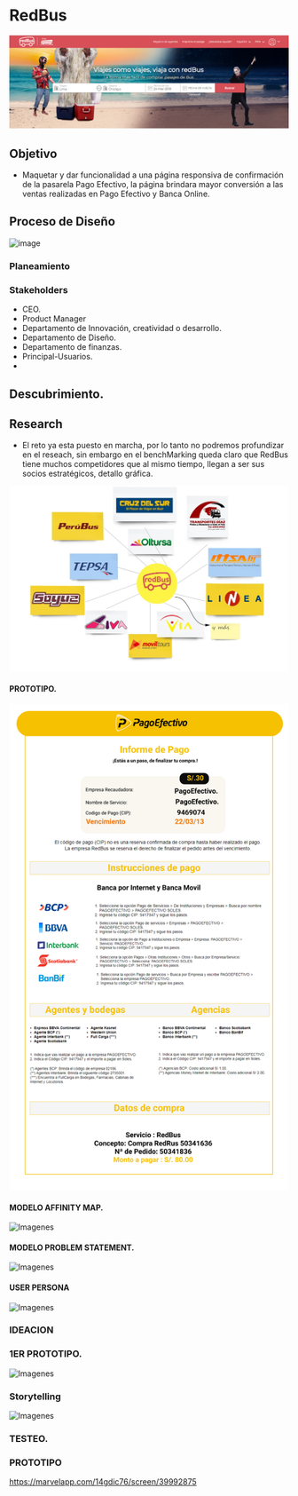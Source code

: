 
# RedBus

![Imagenes](img/pantallainicio.png) 


## Objetivo
- Maquetar y dar funcionalidad a una página responsiva de confirmación de la pasarela Pago Efectivo, la página brindara mayor conversión a las ventas realizadas en Pago Efectivo y Banca Online.

## Proceso de Diseño

![image](https://user-images.githubusercontent.com/32305619/37770646-16dbf7ce-2da3-11e8-91aa-2f6ffc3725be.png)


### Planeamiento
### Stakeholders
- CEO.
- Product Manager
- Departamento de Innovación, creatividad o desarrollo.
- Departamento de Diseño.
- Departamento de finanzas.
- Principal-Usuarios.
-
## Descubrimiento.
## Research

- El reto ya esta puesto en marcha, por lo tanto no podremos profundizar en el reseach, sin embargo en el benchMarking queda claro que RedBus tiene muchos competidores que al mismo tiempo, llegan a ser sus socios estratégicos, detallo gráfica.

![Imagenes](img/plantllabechmarking.jpg) 


#### PROTOTIPO.
![Imagenes](img/PLANTILLATIKET.png) 


#### MODELO AFFINITY MAP.
![Imagenes](affinityMap1.jpg) 

#### MODELO PROBLEM STATEMENT.
![Imagenes](problemstatement1.jpg) 

#### USER PERSONA
![Imagenes](userpersona1.png) 


### IDEACION
### 1ER PROTOTIPO.
![Imagenes](sketches1.png) 


### Storytelling
![Imagenes](historia.png) 

### TESTEO.

### PROTOTIPO
https://marvelapp.com/14gdic76/screen/39992875



